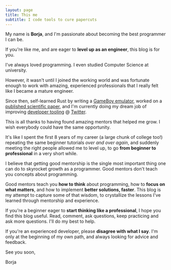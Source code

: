 ```yaml
---
layout: page
title: This me
subtitle: I code tools to cure papercuts
---
```


My name is **Borja**, and I'm passionate about becoming the best programmer I can be.

If you're like me, and are eager to **level up as an engineer**, this blog is for you.

I've always loved programming. I even studied Computer Science at university.

However, it wasn't until I joined the working world and was fortunate enough to work with amazing, experienced professionals that I really felt like I became a mature engineer.

Since then, self-learned Rust by writing a [GameBoy emulator](https://github.com/blorente/RustikGB), worked on a [published scientific paper](http://janvitek.org/pubs/oopsla19b.pdf#%5B%7B%22num%22%3A1265%2C%22gen%22%3A0%7D%2C%7B%22name%22%3A%22Fit%22%7D%5D), and I'm currently doing my dream job of improving [developer tooling](https://github.com/pantsbuild/pants/) @ [Twitter](https://twitter.com/BLorenteEs).

This is all thanks to having found amazing mentors that helped me grow. I wish everybody could have the same opportunity.

It's like I spent the first 8 years of my career (a large chunk of college too!) repeating the same beginner tutorials _over and over again_, and suddenly meeting the right people allowed me to level up, to go **from beginner to professional** in a very short while.

I believe that getting good mentorship is the single most important thing one can do to skyrocket growth as a programmer. Good mentors don't teach you concepts about programming.

Good mentors teach you **how to think** about programming, how to **focus on what matters**, and how to implement **better solutions, faster**. 
This blog is my attempt to capture some of that wisdom, to crystallize the lessons I've learned through mentorship and experience.

If you're a beginner eager to **start thinking like a professional**, I hope you find this blog useful. Read, comment, ask questions, keep practicing and ask more questions. I'll do my best to help.

If you're an experienced developer, please **disagree with what I say**. I'm only at the beginning of my own path, and always looking for advice and feedback.

See you soon,

Borja
